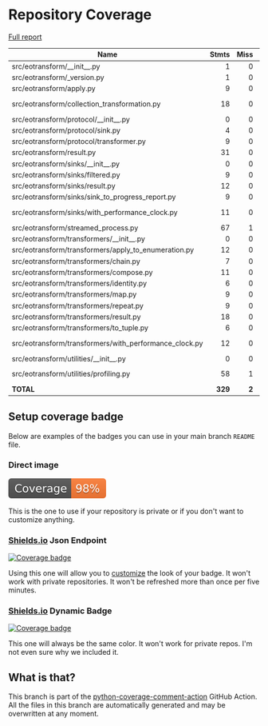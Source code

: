 # Repository Coverage

[Full report](https://htmlpreview.github.io/?https://github.com/TUW-GEO/eotransform/blob/python-coverage-comment-action-data/htmlcov/index.html)

| Name                                                     |    Stmts |     Miss |   Branch |   BrPart |   Cover |   Missing |
|--------------------------------------------------------- | -------: | -------: | -------: | -------: | ------: | --------: |
| src/eotransform/\_\_init\_\_.py                          |        1 |        0 |        0 |        0 |    100% |           |
| src/eotransform/\_version.py                             |        1 |        0 |        0 |        0 |    100% |           |
| src/eotransform/apply.py                                 |        9 |        0 |        0 |        0 |    100% |           |
| src/eotransform/collection\_transformation.py            |       18 |        0 |       16 |        1 |     97% |  13->exit |
| src/eotransform/protocol/\_\_init\_\_.py                 |        0 |        0 |        0 |        0 |    100% |           |
| src/eotransform/protocol/sink.py                         |        4 |        0 |        0 |        0 |    100% |           |
| src/eotransform/protocol/transformer.py                  |        9 |        0 |        0 |        0 |    100% |           |
| src/eotransform/result.py                                |       31 |        0 |        4 |        0 |    100% |           |
| src/eotransform/sinks/\_\_init\_\_.py                    |        0 |        0 |        0 |        0 |    100% |           |
| src/eotransform/sinks/filtered.py                        |        9 |        0 |        2 |        0 |    100% |           |
| src/eotransform/sinks/result.py                          |       12 |        0 |        2 |        0 |    100% |           |
| src/eotransform/sinks/sink\_to\_progress\_report.py      |        9 |        0 |        0 |        0 |    100% |           |
| src/eotransform/sinks/with\_performance\_clock.py        |       11 |        0 |        2 |        1 |     92% |  15->exit |
| src/eotransform/streamed\_process.py                     |       67 |        1 |       16 |        0 |     99% |        23 |
| src/eotransform/transformers/\_\_init\_\_.py             |        0 |        0 |        0 |        0 |    100% |           |
| src/eotransform/transformers/apply\_to\_enumeration.py   |       12 |        0 |        4 |        0 |    100% |           |
| src/eotransform/transformers/chain.py                    |        7 |        0 |        0 |        0 |    100% |           |
| src/eotransform/transformers/compose.py                  |       11 |        0 |        2 |        0 |    100% |           |
| src/eotransform/transformers/identity.py                 |        6 |        0 |        0 |        0 |    100% |           |
| src/eotransform/transformers/map.py                      |        9 |        0 |        0 |        0 |    100% |           |
| src/eotransform/transformers/repeat.py                   |        9 |        0 |        0 |        0 |    100% |           |
| src/eotransform/transformers/result.py                   |       18 |        0 |        2 |        0 |    100% |           |
| src/eotransform/transformers/to\_tuple.py                |        6 |        0 |        0 |        0 |    100% |           |
| src/eotransform/transformers/with\_performance\_clock.py |       12 |        0 |        2 |        1 |     93% |  16->exit |
| src/eotransform/utilities/\_\_init\_\_.py                |        0 |        0 |        0 |        0 |    100% |           |
| src/eotransform/utilities/profiling.py                   |       58 |        1 |       10 |        2 |     96% |70, 72->75 |
|                                                **TOTAL** |  **329** |    **2** |   **62** |    **5** | **98%** |           |


## Setup coverage badge

Below are examples of the badges you can use in your main branch `README` file.

### Direct image

[![Coverage badge](https://raw.githubusercontent.com/TUW-GEO/eotransform/python-coverage-comment-action-data/badge.svg)](https://htmlpreview.github.io/?https://github.com/TUW-GEO/eotransform/blob/python-coverage-comment-action-data/htmlcov/index.html)

This is the one to use if your repository is private or if you don't want to customize anything.

### [Shields.io](https://shields.io) Json Endpoint

[![Coverage badge](https://img.shields.io/endpoint?url=https://raw.githubusercontent.com/TUW-GEO/eotransform/python-coverage-comment-action-data/endpoint.json)](https://htmlpreview.github.io/?https://github.com/TUW-GEO/eotransform/blob/python-coverage-comment-action-data/htmlcov/index.html)

Using this one will allow you to [customize](https://shields.io/endpoint) the look of your badge.
It won't work with private repositories. It won't be refreshed more than once per five minutes.

### [Shields.io](https://shields.io) Dynamic Badge

[![Coverage badge](https://img.shields.io/badge/dynamic/json?color=brightgreen&label=coverage&query=%24.message&url=https%3A%2F%2Fraw.githubusercontent.com%2FTUW-GEO%2Feotransform%2Fpython-coverage-comment-action-data%2Fendpoint.json)](https://htmlpreview.github.io/?https://github.com/TUW-GEO/eotransform/blob/python-coverage-comment-action-data/htmlcov/index.html)

This one will always be the same color. It won't work for private repos. I'm not even sure why we included it.

## What is that?

This branch is part of the
[python-coverage-comment-action](https://github.com/marketplace/actions/python-coverage-comment)
GitHub Action. All the files in this branch are automatically generated and may be
overwritten at any moment.